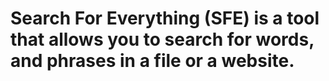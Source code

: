 # Search For Everything (SFE) is a tool that allows you to search for words, and phrases in a file or a website.

## 
